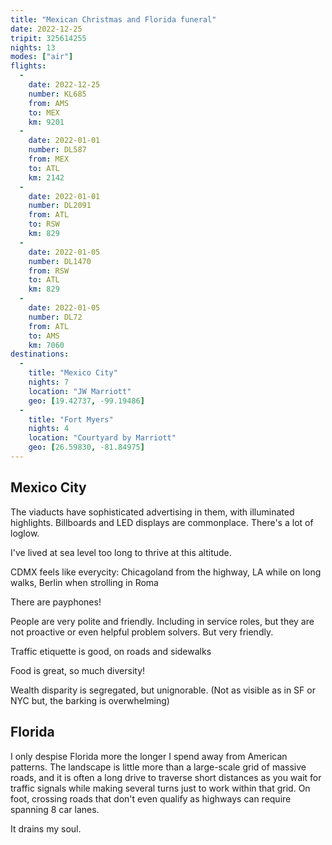 ```yaml
---
title: "Mexican Christmas and Florida funeral"
date: 2022-12-25
tripit: 325614255
nights: 13
modes: ["air"]
flights:
  -
    date: 2022-12-25
    number: KL685
    from: AMS
    to: MEX
    km: 9201
  -
    date: 2022-01-01
    number: DL587
    from: MEX
    to: ATL
    km: 2142
  -
    date: 2022-01-01
    number: DL2091
    from: ATL
    to: RSW
    km: 829
  -
    date: 2022-01-05
    number: DL1470
    from: RSW
    to: ATL
    km: 829
  -
    date: 2022-01-05
    number: DL72
    from: ATL
    to: AMS
    km: 7060
destinations:
  -
    title: "Mexico City"
    nights: 7
    location: "JW Marriott"
    geo: [19.42737, -99.19486]
  -
    title: "Fort Myers"
    nights: 4
    location: "Courtyard by Marriott"
    geo: [26.59830, -81.84975]
---
```


## Mexico City

The viaducts have sophisticated advertising in them, with illuminated highlights. Billboards and LED displays are commonplace. There's a lot of loglow.

I've lived at sea level too long to thrive at this altitude.

CDMX feels like everycity: Chicagoland from the highway, LA while on long walks, Berlin when strolling in Roma

There are payphones!

People are very polite and friendly. Including in service roles, but they are not proactive or even helpful problem solvers. But very friendly.

Traffic etiquette is good, on roads and sidewalks

Food is great, so much diversity!

Wealth disparity is segregated, but unignorable. (Not as visible as in SF or NYC but, the barking is overwhelming)

## Florida

I only despise Florida more the longer I spend away from American patterns. The landscape is little more than a large-scale grid of massive roads, and it is often a long drive to traverse short distances as you wait for traffic signals while making several turns just to work within that grid. On foot, crossing roads that don't even qualify as highways can require spanning 8 car lanes.

It drains my soul.
